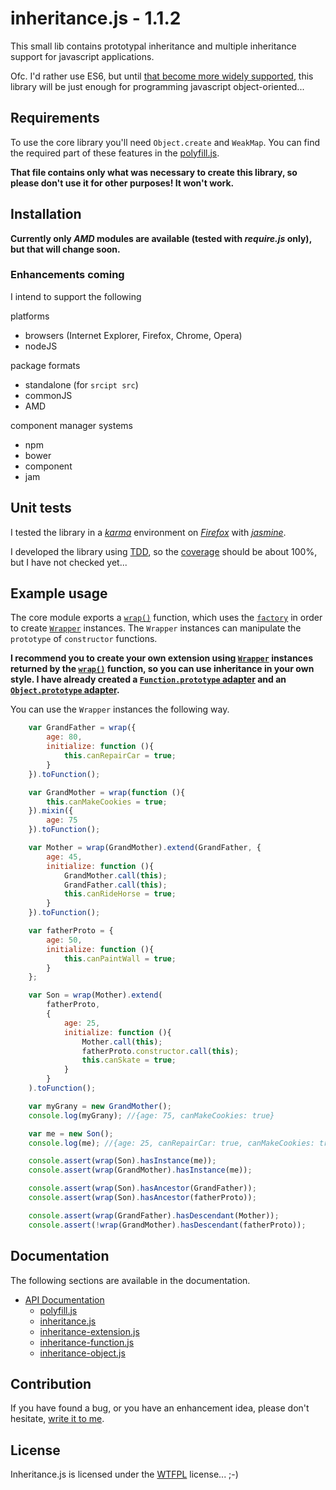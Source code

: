# inheritance.js - 1.1.2

This small lib contains prototypal inheritance and multiple inheritance support for javascript applications.

Ofc. I'd rather use ES6, but until [that become more widely supported](http://kangax.github.io/es5-compat-table/es6/), this library will be just enough for programming javascript object-oriented...

## Requirements

To use the core library you'll need `Object.create` and `WeakMap`.
You can find the required part of these features in the [polyfill.js](docs/polyfill/index.md).

**That file contains only what was necessary to create this library, so please don't use it for other purposes! It won't work.**

## Installation

**Currently only *AMD* modules are available (tested with *require.js* only), but that will change soon.**

### Enhancements coming

I intend to support the following

platforms

 - browsers (Internet Explorer, Firefox, Chrome, Opera)
 - nodeJS

package formats

 - standalone (for `srcipt src`)
 - commonJS
 - AMD

component manager systems

 - npm
 - bower
 - component
 - jam

## Unit tests

I tested the library in a [*karma*](https://github.com/karma-runner) environment on [*Firefox*](http://www.mozilla.org/en-US/firefox/new/) with [*jasmine*](https://github.com/pivotal/jasmine).

I developed the library using [TDD](http://en.wikipedia.org/wiki/Test-driven_development), so the [coverage](http://en.wikipedia.org/wiki/Code_coverage) should be about 100%, but I have not checked yet...

## Example usage

The core module exports a [`wrap()`](docs/inheritance/index.md#wrap) function,
which uses the [`factory`](docs/inheritance/index.md#factory) in order to create [`Wrapper`](docs/inheritance/index.md#Wrapper) instances.
The `Wrapper` instances can manipulate the `prototype` of `constructor` functions.

**I recommend you to create your own extension using [`Wrapper`](docs/inheritance/Wrapper.md) instances returned by the [`wrap()`](docs/inheritance/wrap.md) function, so you can use inheritance in your own style.
I have already created a [`Function.prototype` adapter](docs/inheritance-function/index.md) and an [`Object.prototype` adapter](docs/inheritance-object/index.md).**

You can use the `Wrapper` instances the following way.

```js
    var GrandFather = wrap({
        age: 80,
        initialize: function (){
            this.canRepairCar = true;
        }
    }).toFunction();

    var GrandMother = wrap(function (){
        this.canMakeCookies = true;
    }).mixin({
        age: 75
    }).toFunction();

    var Mother = wrap(GrandMother).extend(GrandFather, {
        age: 45,
        initialize: function (){
            GrandMother.call(this);
            GrandFather.call(this);
            this.canRideHorse = true;
        }
    }).toFunction();

    var fatherProto = {
        age: 50,
        initialize: function (){
            this.canPaintWall = true;
        }
    };

    var Son = wrap(Mother).extend(
        fatherProto,
        {
            age: 25,
            initialize: function (){
                Mother.call(this);
                fatherProto.constructor.call(this);
                this.canSkate = true;
            }
        }
    ).toFunction();

    var myGrany = new GrandMother();
    console.log(myGrany); //{age: 75, canMakeCookies: true}

    var me = new Son();
    console.log(me); //{age: 25, canRepairCar: true, canMakeCookies: true, canRideHorse: true, canPaintWall: true}

    console.assert(wrap(Son).hasInstance(me));
    console.assert(wrap(GrandMother).hasInstance(me));

    console.assert(wrap(Son).hasAncestor(GrandFather));
    console.assert(wrap(Son).hasAncestor(fatherProto));

    console.assert(wrap(GrandFather).hasDescendant(Mother));
    console.assert(!wrap(GrandMother).hasDescendant(fatherProto));
```

## Documentation

The following sections are available in the documentation.

 - [API Documentation](docs/index.md)
    - [polyfill.js](docs/polyfill/index.md)
    - [inheritance.js](docs/inheritance/index.md)
    - [inheritance-extension.js](docs/inheritance-extension/index.md)
    - [inheritance-function.js](docs/inheritance-function/index.md)
    - [inheritance-object.js](docs/inheritance-object/index.md)

## Contribution

If you have found a bug, or you have an enhancement idea, please don't hesitate, [write it to me](https://github.com/inf3rno/inheritancejs/issues).

## License

Inheritance.js is licensed under the [WTFPL](http://www.wtfpl.net/) license... ;-)